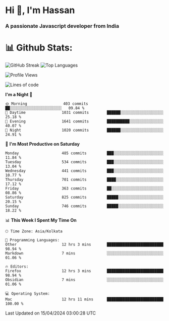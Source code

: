 # Hi 👋, I'm Hassan
### A passionate Javascript developer from India


# 📊 Github Stats:
![GitHub Streak](https://github-readme-streak-stats.herokuapp.com/?user=codeblooded47&theme=dracula&hide_border=false)
![Top Languages](https://github-readme-stats.vercel.app/api/top-langs/?username=codeblooded47&layout=compact&theme=dracula)



<!--START_SECTION:waka-->
![Profile Views](http://img.shields.io/badge/Profile%20Views-12-blue)

![Lines of code](https://img.shields.io/badge/From%20Hello%20World%20I%27ve%20Written-23.4%20million%20lines%20of%20code-blue)

**I'm a Night 🦉** 

```text
🌞 Morning                403 commits         ██░░░░░░░░░░░░░░░░░░░░░░░   09.84 % 
🌆 Daytime                1031 commits        ██████░░░░░░░░░░░░░░░░░░░   25.18 % 
🌃 Evening                1641 commits        ██████████░░░░░░░░░░░░░░░   40.07 % 
🌙 Night                  1020 commits        ██████░░░░░░░░░░░░░░░░░░░   24.91 % 
```
📅 **I'm Most Productive on Saturday** 

```text
Monday                   485 commits         ███░░░░░░░░░░░░░░░░░░░░░░   11.84 % 
Tuesday                  534 commits         ███░░░░░░░░░░░░░░░░░░░░░░   13.04 % 
Wednesday                441 commits         ███░░░░░░░░░░░░░░░░░░░░░░   10.77 % 
Thursday                 701 commits         ████░░░░░░░░░░░░░░░░░░░░░   17.12 % 
Friday                   363 commits         ██░░░░░░░░░░░░░░░░░░░░░░░   08.86 % 
Saturday                 825 commits         █████░░░░░░░░░░░░░░░░░░░░   20.15 % 
Sunday                   746 commits         █████░░░░░░░░░░░░░░░░░░░░   18.22 % 
```


📊 **This Week I Spent My Time On** 

```text
🕑︎ Time Zone: Asia/Kolkata

💬 Programming Languages: 
Other                    12 hrs 3 mins       █████████████████████████   98.94 % 
Markdown                 7 mins              ░░░░░░░░░░░░░░░░░░░░░░░░░   01.06 % 

🔥 Editors: 
Firefox                  12 hrs 3 mins       █████████████████████████   98.94 % 
Obsidian                 7 mins              ░░░░░░░░░░░░░░░░░░░░░░░░░   01.06 % 

💻 Operating System: 
Mac                      12 hrs 11 mins      █████████████████████████   100.00 % 
```


 Last Updated on 15/04/2024 03:00:28 UTC
<!--END_SECTION:waka-->

